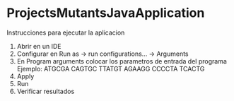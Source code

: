 # ProjectsMutantsJavaApplication
Instrucciones para ejecutar la aplicacion

1. Abrir en un IDE
2. Configurar en Run as -> run configurations... -> Arguments 
3. En Program arguments colocar los parametros de entrada del programa
Ejemplo:
ATGCGA CAGTGC TTATGT AGAAGG CCCCTA TCACTG
4. Apply
5. Run
6. Verificar resultados
